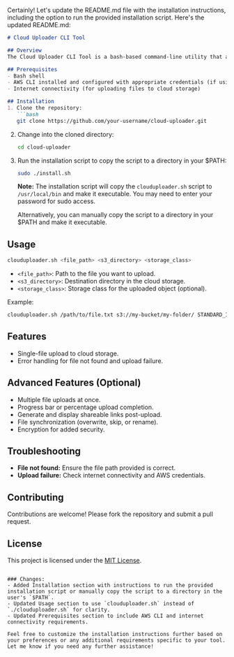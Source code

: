 Certainly! Let's update the README.md file with the installation instructions, including the option to run the provided installation script. Here's the updated README.md:

```markdown
# Cloud Uploader CLI Tool

## Overview
The Cloud Uploader CLI Tool is a bash-based command-line utility that allows users to easily upload files to a specified cloud storage solution, providing a seamless experience similar to popular storage services.

## Prerequisites
- Bash shell
- AWS CLI installed and configured with appropriate credentials (if using AWS S3)
- Internet connectivity (for uploading files to cloud storage)

## Installation
1. Clone the repository:
   ```bash
   git clone https://github.com/your-username/cloud-uploader.git
   ```

2. Change into the cloned directory:
   ```bash
   cd cloud-uploader
   ```

3. Run the installation script to copy the script to a directory in your $PATH:
   ```bash
   sudo ./install.sh
   ```

   **Note:** The installation script will copy the `clouduploader.sh` script to `/usr/local/bin` and make it executable. You may need to enter your password for sudo access.

   Alternatively, you can manually copy the script to a directory in your $PATH and make it executable.

## Usage
```bash
clouduploader.sh <file_path> <s3_directory> <storage_class>
```

- `<file_path>`: Path to the file you want to upload.
- `<s3_directory>`: Destination directory in the cloud storage.
- `<storage_class>`: Storage class for the uploaded object (optional).

Example:
```bash
clouduploader.sh /path/to/file.txt s3://my-bucket/my-folder/ STANDARD_IA
```

## Features
- Single-file upload to cloud storage.
- Error handling for file not found and upload failure.

## Advanced Features (Optional)
- Multiple file uploads at once.
- Progress bar or percentage upload completion.
- Generate and display shareable links post-upload.
- File synchronization (overwrite, skip, or rename).
- Encryption for added security.

## Troubleshooting
- **File not found:** Ensure the file path provided is correct.
- **Upload failure:** Check internet connectivity and AWS credentials.

## Contributing
Contributions are welcome! Please fork the repository and submit a pull request.

## License
This project is licensed under the [MIT License](LICENSE).
```

### Changes:
- Added Installation section with instructions to run the provided installation script or manually copy the script to a directory in the user's `$PATH`.
- Updated Usage section to use `clouduploader.sh` instead of `./clouduploader.sh` for clarity.
- Updated Prerequisites section to include AWS CLI and internet connectivity requirements.

Feel free to customize the installation instructions further based on your preferences or any additional requirements specific to your tool. Let me know if you need any further assistance!